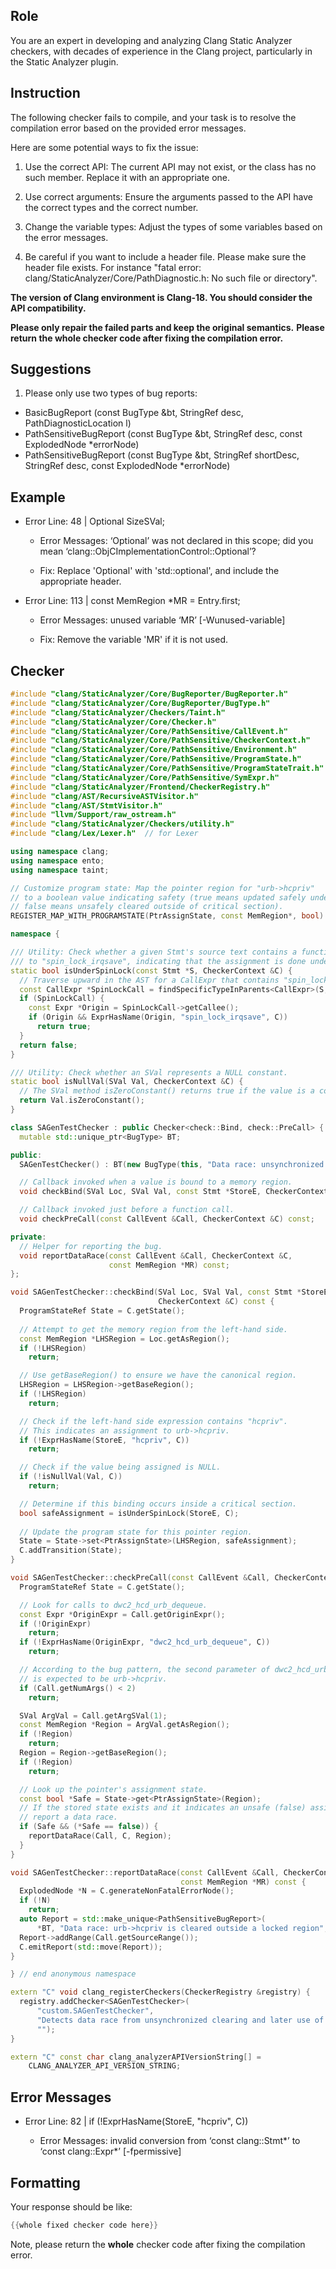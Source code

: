 ## Role

You are an expert in developing and analyzing Clang Static Analyzer checkers, with decades of experience in the Clang project, particularly in the Static Analyzer plugin.

## Instruction

The following checker fails to compile, and your task is to resolve the compilation error based on the provided error messages.

Here are some potential ways to fix the issue:

1. Use the correct API: The current API may not exist, or the class has no such member. Replace it with an appropriate one.

2. Use correct arguments: Ensure the arguments passed to the API have the correct types and the correct number.

3. Change the variable types: Adjust the types of some variables based on the error messages.

4. Be careful if you want to include a header file. Please make sure the header file exists. For instance "fatal error: clang/StaticAnalyzer/Core/PathDiagnostic.h: No such file or directory".

**The version of Clang environment is Clang-18. You should consider the API compatibility.**

**Please only repair the failed parts and keep the original semantics.**
**Please return the whole checker code after fixing the compilation error.**

## Suggestions

1. Please only use two types of bug reports:
  - BasicBugReport (const BugType &bt, StringRef desc, PathDiagnosticLocation l)
  - PathSensitiveBugReport (const BugType &bt, StringRef desc, const ExplodedNode *errorNode)
  - PathSensitiveBugReport (const BugType &bt, StringRef shortDesc, StringRef desc, const ExplodedNode *errorNode)

## Example

- Error Line: 48 |   Optional<DefinedOrUnknownSVal> SizeSVal; 

  - Error Messages: ‘Optional’ was not declared in this scope; did you mean ‘clang::ObjCImplementationControl::Optional’? 

  - Fix: Replace 'Optional<DefinedOrUnknownSVal>' with 'std::optional<DefinedOrUnknownSVal>', and include the appropriate header. 

- Error Line: 113 |     const MemRegion *MR = Entry.first;

    - Error Messages: unused variable ‘MR’ [-Wunused-variable]

    - Fix: Remove the variable 'MR' if it is not used.

## Checker

```cpp
#include "clang/StaticAnalyzer/Core/BugReporter/BugReporter.h"
#include "clang/StaticAnalyzer/Core/BugReporter/BugType.h"
#include "clang/StaticAnalyzer/Checkers/Taint.h"
#include "clang/StaticAnalyzer/Core/Checker.h"
#include "clang/StaticAnalyzer/Core/PathSensitive/CallEvent.h"
#include "clang/StaticAnalyzer/Core/PathSensitive/CheckerContext.h"
#include "clang/StaticAnalyzer/Core/PathSensitive/Environment.h"
#include "clang/StaticAnalyzer/Core/PathSensitive/ProgramState.h"
#include "clang/StaticAnalyzer/Core/PathSensitive/ProgramStateTrait.h"
#include "clang/StaticAnalyzer/Core/PathSensitive/SymExpr.h"
#include "clang/StaticAnalyzer/Frontend/CheckerRegistry.h"
#include "clang/AST/RecursiveASTVisitor.h"
#include "clang/AST/StmtVisitor.h"
#include "llvm/Support/raw_ostream.h"
#include "clang/StaticAnalyzer/Checkers/utility.h"
#include "clang/Lex/Lexer.h"  // for Lexer

using namespace clang;
using namespace ento;
using namespace taint;

// Customize program state: Map the pointer region for "urb->hcpriv" 
// to a boolean value indicating safety (true means updated safely under lock,
// false means unsafely cleared outside of critical section).
REGISTER_MAP_WITH_PROGRAMSTATE(PtrAssignState, const MemRegion*, bool)

namespace {

/// Utility: Check whether a given Stmt's source text contains a function call
/// to "spin_lock_irqsave", indicating that the assignment is done under lock.
static bool isUnderSpinLock(const Stmt *S, CheckerContext &C) {
  // Traverse upward in the AST for a CallExpr that contains "spin_lock_irqsave"
  const CallExpr *SpinLockCall = findSpecificTypeInParents<CallExpr>(S, C);
  if (SpinLockCall) {
    const Expr *Origin = SpinLockCall->getCallee();
    if (Origin && ExprHasName(Origin, "spin_lock_irqsave", C))
      return true;
  }
  return false;
}

/// Utility: Check whether an SVal represents a NULL constant.
static bool isNullVal(SVal Val, CheckerContext &C) {
  // The SVal method isZeroConstant() returns true if the value is a constant zero.
  return Val.isZeroConstant();
}

class SAGenTestChecker : public Checker<check::Bind, check::PreCall> {
  mutable std::unique_ptr<BugType> BT;

public:
  SAGenTestChecker() : BT(new BugType(this, "Data race: unsynchronized pointer update")) {}

  // Callback invoked when a value is bound to a memory region.
  void checkBind(SVal Loc, SVal Val, const Stmt *StoreE, CheckerContext &C) const;

  // Callback invoked just before a function call.
  void checkPreCall(const CallEvent &Call, CheckerContext &C) const;

private:
  // Helper for reporting the bug.
  void reportDataRace(const CallEvent &Call, CheckerContext &C,
                      const MemRegion *MR) const;
};

void SAGenTestChecker::checkBind(SVal Loc, SVal Val, const Stmt *StoreE,
                                 CheckerContext &C) const {
  ProgramStateRef State = C.getState();
  
  // Attempt to get the memory region from the left-hand side.
  const MemRegion *LHSRegion = Loc.getAsRegion();
  if (!LHSRegion)
    return;

  // Use getBaseRegion() to ensure we have the canonical region.
  LHSRegion = LHSRegion->getBaseRegion();
  if (!LHSRegion)
    return;

  // Check if the left-hand side expression contains "hcpriv".
  // This indicates an assignment to urb->hcpriv.
  if (!ExprHasName(StoreE, "hcpriv", C))
    return;

  // Check if the value being assigned is NULL.
  if (!isNullVal(Val, C))
    return;

  // Determine if this binding occurs inside a critical section.
  bool safeAssignment = isUnderSpinLock(StoreE, C);
  
  // Update the program state for this pointer region.
  State = State->set<PtrAssignState>(LHSRegion, safeAssignment);
  C.addTransition(State);
}

void SAGenTestChecker::checkPreCall(const CallEvent &Call, CheckerContext &C) const {
  ProgramStateRef State = C.getState();

  // Look for calls to dwc2_hcd_urb_dequeue.
  const Expr *OriginExpr = Call.getOriginExpr();
  if (!OriginExpr)
    return;
  if (!ExprHasName(OriginExpr, "dwc2_hcd_urb_dequeue", C))
    return;

  // According to the bug pattern, the second parameter of dwc2_hcd_urb_dequeue
  // is expected to be urb->hcpriv.
  if (Call.getNumArgs() < 2)
    return;

  SVal ArgVal = Call.getArgSVal(1);
  const MemRegion *Region = ArgVal.getAsRegion();
  if (!Region)
    return;
  Region = Region->getBaseRegion();
  if (!Region)
    return;

  // Look up the pointer's assignment state.
  const bool *Safe = State->get<PtrAssignState>(Region);
  // If the stored state exists and it indicates an unsafe (false) assignment,
  // report a data race.
  if (Safe && (*Safe == false)) {
    reportDataRace(Call, C, Region);
  }
}

void SAGenTestChecker::reportDataRace(const CallEvent &Call, CheckerContext &C,
                                      const MemRegion *MR) const {
  ExplodedNode *N = C.generateNonFatalErrorNode();
  if (!N)
    return;
  auto Report = std::make_unique<PathSensitiveBugReport>(
      *BT, "Data race: urb->hcpriv is cleared outside a locked region", N);
  Report->addRange(Call.getSourceRange());
  C.emitReport(std::move(Report));
}

} // end anonymous namespace

extern "C" void clang_registerCheckers(CheckerRegistry &registry) {
  registry.addChecker<SAGenTestChecker>(
      "custom.SAGenTestChecker", 
      "Detects data race from unsynchronized clearing and later use of urb->hcpriv", 
      "");
}

extern "C" const char clang_analyzerAPIVersionString[] =
    CLANG_ANALYZER_API_VERSION_STRING;

```

## Error Messages 

- Error Line: 82 |   if (!ExprHasName(StoreE, "hcpriv", C))

	- Error Messages: invalid conversion from ‘const clang::Stmt*’ to ‘const clang::Expr*’ [-fpermissive]



## Formatting 

Your response should be like: 

```cpp
{{whole fixed checker code here}}
```

Note, please return the **whole** checker code after fixing the compilation error.